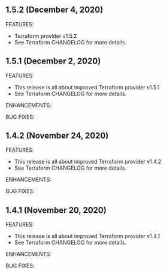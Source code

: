 ## 1.5.2 (December 4, 2020)

FEATURES:

* Terraform provider v1.5.2
* See Terraform CHANGELOG for more details.

## 1.5.1 (December 2, 2020)

FEATURES:

* This release is all about improved Terraform provider v1.5.1
* See Terraform CHANGELOG for more details.

ENHANCEMENTS:

BUG FIXES:

## 1.4.2 (November 24, 2020)

FEATURES:

* This release is all about improved Terraform provider v1.4.2
* See Terraform CHANGELOG for more details.

ENHANCEMENTS:

BUG FIXES:

## 1.4.1 (November 20, 2020)

FEATURES:

* This release is all about improved Terraform provider v1.4.1
* See Terraform CHANGELOG for more details.

ENHANCEMENTS:

BUG FIXES:
